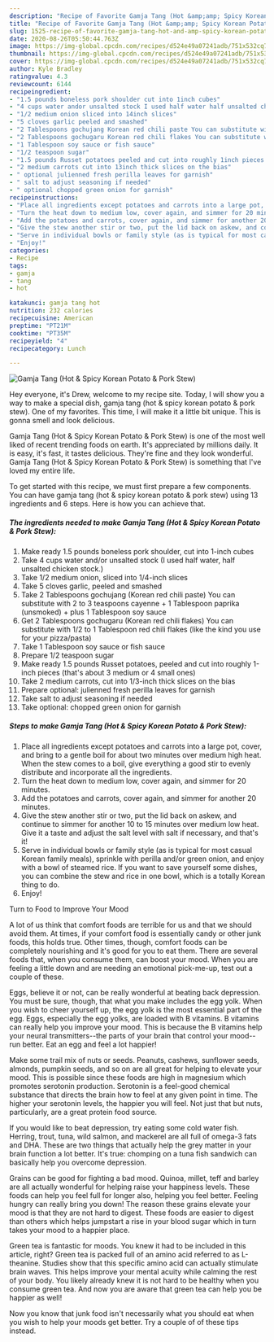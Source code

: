 ```yaml
---
description: "Recipe of Favorite Gamja Tang (Hot &amp;amp; Spicy Korean Potato &amp;amp; Pork Stew)"
title: "Recipe of Favorite Gamja Tang (Hot &amp;amp; Spicy Korean Potato &amp;amp; Pork Stew)"
slug: 1525-recipe-of-favorite-gamja-tang-hot-and-amp-spicy-korean-potato-and-amp-pork-stew
date: 2020-08-26T05:50:44.763Z
image: https://img-global.cpcdn.com/recipes/d524e49a07241adb/751x532cq70/gamja-tang-hot-spicy-korean-potato-pork-stew-recipe-main-photo.jpg
thumbnail: https://img-global.cpcdn.com/recipes/d524e49a07241adb/751x532cq70/gamja-tang-hot-spicy-korean-potato-pork-stew-recipe-main-photo.jpg
cover: https://img-global.cpcdn.com/recipes/d524e49a07241adb/751x532cq70/gamja-tang-hot-spicy-korean-potato-pork-stew-recipe-main-photo.jpg
author: Kyle Bradley
ratingvalue: 4.3
reviewcount: 6144
recipeingredient:
- "1.5 pounds boneless pork shoulder cut into 1inch cubes"
- "4 cups water andor unsalted stock I used half water half unsalted chicken stock"
- "1/2 medium onion sliced into 14inch slices"
- "5 cloves garlic peeled and smashed"
- "2 Tablespoons gochujang Korean red chili paste You can substitute with 2 to 3 teaspoons cayenne  1 Tablespoon paprika unsmoked  plus 1 Tablespoon soy sauce"
- "2 Tablespoons gochugaru Korean red chili flakes You can substitute with 12 to 1 Tablespoon red chili flakes like the kind you use for your pizzapasta"
- "1 Tablespoon soy sauce or fish sauce"
- "1/2 teaspoon sugar"
- "1.5 pounds Russet potatoes peeled and cut into roughly 1inch pieces thats about 3 medium or 4 small ones"
- "2 medium carrots cut into 13inch thick slices on the bias"
- " optional julienned fresh perilla leaves for garnish"
- " salt to adjust seasoning if needed"
- " optional chopped green onion for garnish"
recipeinstructions:
- "Place all ingredients except potatoes and carrots into a large pot, cover, and bring to a gentle boil for about two minutes over medium high heat. When the stew comes to a boil, give everything a good stir to evenly distribute and incorporate all the ingredients."
- "Turn the heat down to medium low, cover again, and simmer for 20 minutes."
- "Add the potatoes and carrots, cover again, and simmer for another 20 minutes."
- "Give the stew another stir or two, put the lid back on askew, and continue to simmer for another 10 to 15 minutes over medium low heat. Give it a taste and adjust the salt level with salt if necessary, and that&#39;s it!"
- "Serve in individual bowls or family style (as is typical for most casual Korean family meals), sprinkle with perilla and/or green onion, and enjoy with a bowl of steamed rice. If you want to save yourself some dishes, you can combine the stew and rice in one bowl, which is a totally Korean thing to do."
- "Enjoy!"
categories:
- Recipe
tags:
- gamja
- tang
- hot

katakunci: gamja tang hot 
nutrition: 232 calories
recipecuisine: American
preptime: "PT21M"
cooktime: "PT35M"
recipeyield: "4"
recipecategory: Lunch

---
```



![Gamja Tang (Hot &amp; Spicy Korean Potato &amp; Pork Stew)](https://img-global.cpcdn.com/recipes/d524e49a07241adb/751x532cq70/gamja-tang-hot-spicy-korean-potato-pork-stew-recipe-main-photo.jpg)

Hey everyone, it's Drew, welcome to my recipe site. Today, I will show you a way to make a special dish, gamja tang (hot &amp; spicy korean potato &amp; pork stew). One of my favorites. This time, I will make it a little bit unique. This is gonna smell and look delicious.



Gamja Tang (Hot &amp; Spicy Korean Potato &amp; Pork Stew) is one of the most well liked of recent trending foods on earth. It's appreciated by millions daily. It is easy, it's fast, it tastes delicious. They're fine and they look wonderful. Gamja Tang (Hot &amp; Spicy Korean Potato &amp; Pork Stew) is something that I've loved my entire life.


To get started with this recipe, we must first prepare a few components. You can have gamja tang (hot &amp; spicy korean potato &amp; pork stew) using 13 ingredients and 6 steps. Here is how you can achieve that.

<!--inarticleads1-->

##### The ingredients needed to make Gamja Tang (Hot &amp; Spicy Korean Potato &amp; Pork Stew):

1. Make ready 1.5 pounds boneless pork shoulder, cut into 1-inch cubes
1. Take 4 cups water and/or unsalted stock (I used half water, half unsalted chicken stock.)
1. Take 1/2 medium onion, sliced into 1/4-inch slices
1. Take 5 cloves garlic, peeled and smashed
1. Take 2 Tablespoons gochujang (Korean red chili paste) You can substitute with 2 to 3 teaspoons cayenne + 1 Tablespoon paprika (unsmoked) + plus 1 Tablespoon soy sauce
1. Get 2 Tablespoons gochugaru (Korean red chili flakes) You can substitute with 1/2 to 1 Tablespoon red chili flakes (like the kind you use for your pizza/pasta)
1. Take 1 Tablespoon soy sauce or fish sauce
1. Prepare 1/2 teaspoon sugar
1. Make ready 1.5 pounds Russet potatoes, peeled and cut into roughly 1-inch pieces (that&#39;s about 3 medium or 4 small ones)
1. Take 2 medium carrots, cut into 1/3-inch thick slices on the bias
1. Prepare  optional: julienned fresh perilla leaves for garnish
1. Take  salt to adjust seasoning if needed
1. Take  optional: chopped green onion for garnish




<!--inarticleads2-->

##### Steps to make Gamja Tang (Hot &amp; Spicy Korean Potato &amp; Pork Stew):

1. Place all ingredients except potatoes and carrots into a large pot, cover, and bring to a gentle boil for about two minutes over medium high heat. When the stew comes to a boil, give everything a good stir to evenly distribute and incorporate all the ingredients.
1. Turn the heat down to medium low, cover again, and simmer for 20 minutes.
1. Add the potatoes and carrots, cover again, and simmer for another 20 minutes.
1. Give the stew another stir or two, put the lid back on askew, and continue to simmer for another 10 to 15 minutes over medium low heat. Give it a taste and adjust the salt level with salt if necessary, and that&#39;s it!
1. Serve in individual bowls or family style (as is typical for most casual Korean family meals), sprinkle with perilla and/or green onion, and enjoy with a bowl of steamed rice. If you want to save yourself some dishes, you can combine the stew and rice in one bowl, which is a totally Korean thing to do.
1. Enjoy!




Turn to Food to Improve Your Mood


A lot of us think that comfort foods are terrible for us and that we should avoid them. At times, if your comfort food is essentially candy or other junk foods, this holds true. Other times, though, comfort foods can be completely nourishing and it's good for you to eat them. There are several foods that, when you consume them, can boost your mood. When you are feeling a little down and are needing an emotional pick-me-up, test out a couple of these.

Eggs, believe it or not, can be really wonderful at beating back depression. You must be sure, though, that what you make includes the egg yolk. When you wish to cheer yourself up, the egg yolk is the most essential part of the egg. Eggs, especially the egg yolks, are loaded with B vitamins. B vitamins can really help you improve your mood. This is because the B vitamins help your neural transmitters--the parts of your brain that control your mood--run better. Eat an egg and feel a lot happier!

Make some trail mix of nuts or seeds. Peanuts, cashews, sunflower seeds, almonds, pumpkin seeds, and so on are all great for helping to elevate your mood. This is possible since these foods are high in magnesium which promotes serotonin production. Serotonin is a feel-good chemical substance that directs the brain how to feel at any given point in time. The higher your serotonin levels, the happier you will feel. Not just that but nuts, particularly, are a great protein food source.

If you would like to beat depression, try eating some cold water fish. Herring, trout, tuna, wild salmon, and mackerel are all full of omega-3 fats and DHA. These are two things that actually help the grey matter in your brain function a lot better. It's true: chomping on a tuna fish sandwich can basically help you overcome depression. 

Grains can be good for fighting a bad mood. Quinoa, millet, teff and barley are all actually wonderful for helping raise your happiness levels. These foods can help you feel full for longer also, helping you feel better. Feeling hungry can really bring you down! The reason these grains elevate your mood is that they are not hard to digest. These foods are easier to digest than others which helps jumpstart a rise in your blood sugar which in turn takes your mood to a happier place.

Green tea is fantastic for moods. You knew it had to be included in this article, right? Green tea is packed full of an amino acid referred to as L-theanine. Studies show that this specific amino acid can actually stimulate brain waves. This helps improve your mental acuity while calming the rest of your body. You likely already knew it is not hard to be healthy when you consume green tea. And now you are aware that green tea can help you be happier as well!

Now you know that junk food isn't necessarily what you should eat when you wish to help your moods get better. Try  a  couple of  of  these  tips  instead.

